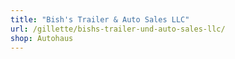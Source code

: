 ```yaml
---
title: "Bish's Trailer & Auto Sales LLC"
url: /gillette/bishs-trailer-und-auto-sales-llc/
shop: Autohaus
---
```

